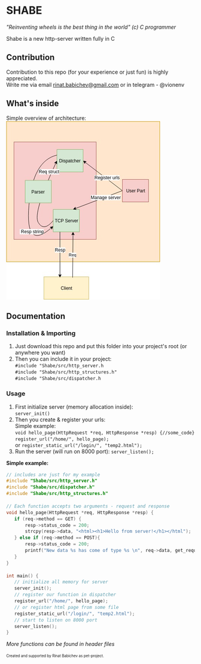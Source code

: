 # SHABE
  
*"Reinventing wheels is the best thing in the world" (c) C programmer*  
  
Shabe is a new http-server written fully in C

## Contribution
Contribution to this repo (for your experience or just fun) is highly appreciated.  
Write me via email rinat.babichev@gmail.com or in telegram - @vionenv

## What's inside
Simple overview of architecture:    
![Architecture](https://github.com/RedMoon32/Shabe/blob/master/ShabeFramework.jpg)

## Documentation

### Installation & Importing

1. Just download this repo and put this folder into your project's root (or anywhere you want) 
2. Then you can include it in your project:  
`#include "Shabe/src/http_server.h`  
`#include "Shabe/src/http_structures.h"`  
`#include "Shabe/src/dispatcher.h`

### Usage

1. First initialize server (memory allocation inside):  
`server_init()`
2. Then you create & register your urls:  
   Simple example:  
   `void hello_page(HttpRequest *req, HttpResponse *resp) {//some_code} `
   `register_url("/home/", hello_page);`  
   or `register_static_url("/login/", "temp2.html");`
3. Run the server (will run on 8000 port):
    `server_listen();`

**Simple example:** 
```c        
// includes are just for my example
#include "Shabe/src/http_server.h"
#include "Shabe/src/dispatcher.h"
#include "Shabe/src/http_structures.h"

// Each function accepts two arguments - request and response
void hello_page(HttpRequest *req, HttpResponse *resp) {
   if (req->method == GET) {
       resp->status_code = 200;
       strcpy(resp->data, "<html><h1>Hello from server!</h1></html");
   } else if (req->method == POST){
       resp->status_code = 200;
       printf("New data %s has come of type %s \n", req->data, get_request_header(req, CONTENT_TYPE));
   }
}

int main() {
   // initialize all memory for server
   server_init();
   // register our function in dispatcher
   register_url("/home/", hello_page);
   // or register html page from some file
   register_static_url("/login/", "temp2.html");
   // start to listen on 8000 port
   server_listen();
}
   ```
*More functions can be found in header files*


<sub><sup>Created and supported by Rinat Babichev as pet-project.<sub><sup>
